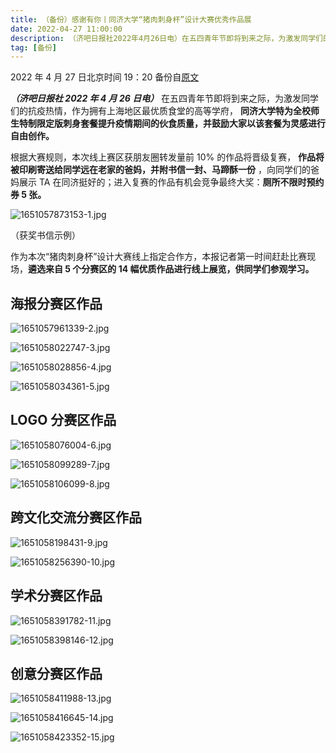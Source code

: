 ```yaml
---
title: （备份）感谢有你丨同济大学“猪肉刺身杯”设计大赛优秀作品展
date: 2022-04-27 11:00:00
description: （济吧日报社2022年4月26日电）在五四青年节即将到来之际，为激发同学们的抗疫热情，作为拥有上海地区最优质食堂的高等学府，同济大学特为全校师生特制限定版刺身套餐提升疫情期间的伙食质量，并鼓励大家以该套餐为灵感进行自由创作。
tag: [备份]
---
```


2022 年 4 月 27 日北京时间 19：20 备份自[原文](https://mp.weixin.qq.com/s/fIUVldmrI_R6DNwS3XmUfQ)

**_（济吧日报社 2022 年 4 月 26 日电）_** 在五四青年节即将到来之际，为激发同学们的抗疫热情，作为拥有上海地区最优质食堂的高等学府， **同济大学特为全校师生特制限定版刺身套餐提升疫情期间的伙食质量，并鼓励大家以该套餐为灵感进行自由创作。**

根据大赛规则，本次线上赛区获朋友圈转发量前 10% 的作品将晋级复赛， **作品将被印刷寄送给同学远在老家的爸妈，并附书信一封、马蹄酥一份** ，向同学们的爸妈展示 TA 在同济挺好的；进入复赛的作品有机会竞争最终大奖：**厕所不限时预约券 5 张。**

![1651057873153-1.jpg](https://hsp.penclub.club/api/gh/https://raw.githubusercontent.com/BeiyanYunyi/fk-gfw/master/hsp/1651057873153-1.jpg)

（获奖书信示例）

作为本次“猪肉刺身杯”设计大赛线上指定合作方，本报记者第一时间赶赴比赛现场，**遴选来自 5 个分赛区的 14 幅优质作品进行线上展览，供同学们参观学习。**

## 海报分赛区作品

![1651057961339-2.jpg](https://hsp.penclub.club/api/gh/https://raw.githubusercontent.com/BeiyanYunyi/fk-gfw/master/hsp/1651057961339-2.jpg)

![1651058022747-3.jpg](https://hsp.penclub.club/api/gh/https://raw.githubusercontent.com/BeiyanYunyi/fk-gfw/master/hsp/1651058022747-3.jpg)

![1651058028856-4.jpg](https://hsp.penclub.club/api/gh/https://raw.githubusercontent.com/BeiyanYunyi/fk-gfw/master/hsp/1651058028856-4.jpg)

![1651058034361-5.jpg](https://hsp.penclub.club/api/gh/https://raw.githubusercontent.com/BeiyanYunyi/fk-gfw/master/hsp/1651058034361-5.jpg)

## LOGO 分赛区作品

![1651058076004-6.jpg](https://hsp.penclub.club/api/gh/https://raw.githubusercontent.com/BeiyanYunyi/fk-gfw/master/hsp/1651058076004-6.jpg)

![1651058099289-7.jpg](https://hsp.penclub.club/api/gh/https://raw.githubusercontent.com/BeiyanYunyi/fk-gfw/master/hsp/1651058099289-7.jpg)

![1651058106099-8.jpg](https://hsp.penclub.club/api/gh/https://raw.githubusercontent.com/BeiyanYunyi/fk-gfw/master/hsp/1651058106099-8.jpg)

## 跨文化交流分赛区作品

![1651058198431-9.jpg](https://hsp.penclub.club/api/gh/https://raw.githubusercontent.com/BeiyanYunyi/fk-gfw/master/hsp/1651058198431-9.jpg)

![1651058256390-10.jpg](https://hsp.penclub.club/api/gh/https://raw.githubusercontent.com/BeiyanYunyi/fk-gfw/master/hsp/1651058256390-10.jpg)

## 学术分赛区作品

![1651058391782-11.jpg](https://hsp.penclub.club/api/gh/https://raw.githubusercontent.com/BeiyanYunyi/fk-gfw/master/hsp/1651058391782-11.jpg)

![1651058398146-12.jpg](https://hsp.penclub.club/api/gh/https://raw.githubusercontent.com/BeiyanYunyi/fk-gfw/master/hsp/1651058398146-12.jpg)

## 创意分赛区作品

![1651058411988-13.jpg](https://hsp.penclub.club/api/gh/https://raw.githubusercontent.com/BeiyanYunyi/fk-gfw/master/hsp/1651058411988-13.jpg)

![1651058416645-14.jpg](https://hsp.penclub.club/api/gh/https://raw.githubusercontent.com/BeiyanYunyi/fk-gfw/master/hsp/1651058416645-14.jpg)

![1651058423352-15.jpg](https://hsp.penclub.club/api/gh/https://raw.githubusercontent.com/BeiyanYunyi/fk-gfw/master/hsp/1651058423352-15.jpg)
